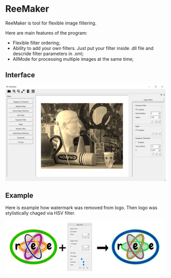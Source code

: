 # ReeMaker

ReeMaker is tool for flexible image filtering.

Here are main features of the program:
* Flexible filter ordering;
* Ability to add your own filters. Just put your filter inside .dll file and descride filter parameters in .xml;
* AllMode for processing multiple images at the same time;

## Interface ##

![](./imageInterface.png)

## Example ##

Here is example how watermark was removed from logo. Then logo was stylistically chaged via HSV filter.

![](./imageExample.png)